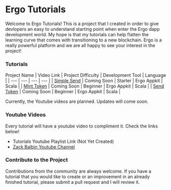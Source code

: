 # Ergo Tutorials

Welcome to Ergo Tutorials! This is a project that I created in order to give devlopers an easy to understand starting point when enter the Ergo dapp development world. My hope is that my tutorials can help flatten the learning curve that comes with transitioning to a new blockchain. Ergo is a really powerful platform and we are all happy to see your interest in the project!

### Tutorials

Project Name | Video Link | Project Difficulty | Development Tool | Language |
| --- | --- | --- | --- |
| [Simple Send](https://github.com/zackbalbin/ErgoTutorials/tree/master/appkit/scala/simplesend) | Coming Soon | Starter | Ergo Appkit | Scala |
| [Mint Token](https://github.com/zackbalbin/ErgoTutorials/tree/master/appkit/scala/minttoken) | Coming Soon | Beginner | Ergo Appkit | Scala |
| [Send Token](https://github.com/zackbalbin/ErgoTutorials/tree/master/appkit/scala/sendtoken) | Coming Soon | Beginner | Ergo Appkit | Scala |

Currently, the Youtube videos are planned. Updates will come soon.

### Youtube Videos

Every tutorial will have a youtube video to compliment it. Check the links below!

- Tutorials Youtube Playlist Link (Not Yet Created)
- [Zack Balbin Youtube Channel](https://www.youtube.com/channel/UCUepypCowgIudNpfbJKPrxw)


### Contribute to the Project

Contributions from the community are always welcome. If you have a tutorial that you would like to create or an improvement in an already finished tutorial, please submit a pull request and I will review it. 
